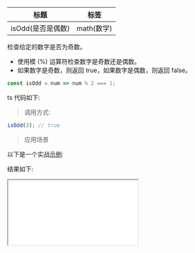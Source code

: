 | 标题              | 标签       |
| ----------------- | ---------- |
| isOdd(是否是偶数) | math(数学) |

检查给定的数字是否为奇数。

- 使用模 (%) 运算符检查数字是奇数还是偶数。
- 如果数字是奇数，则返回 true，如果数字是偶数，则返回 false。

```js
const isOdd = num => num % 2 === 1;
```

ts 代码如下:

<div class="code-editor" data-url="codes/javascript/ts/is-odd.ts" data-language="typescript"></div>

> 调用方式:

```js
isOdd(3); // true
```

> 应用场景

以下是一个实战<a href="codes/javascript/html/is-odd.html" target="_blank" rel="noopener noreferrer">示例</a>:

<div class="code-editor" data-url="codes/javascript/html/is-odd.html" data-language="html"></div>

结果如下:

<iframe src="codes/javascript/html/is-odd.html"></iframe>
